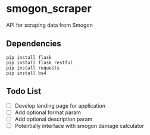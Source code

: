 # smogon_scraper
API for scraping data from Smogon

## Dependencies
 `pip install flask`\
 `pip install flask_restful`\
 `pip install requests`\
 `pip install bs4`

## Todo List
 - [ ] Develop landing page for application
 - [ ] Add optional format param
 - [ ] Add optional description param
 - [ ] Potentially interface with smogon damage calculator